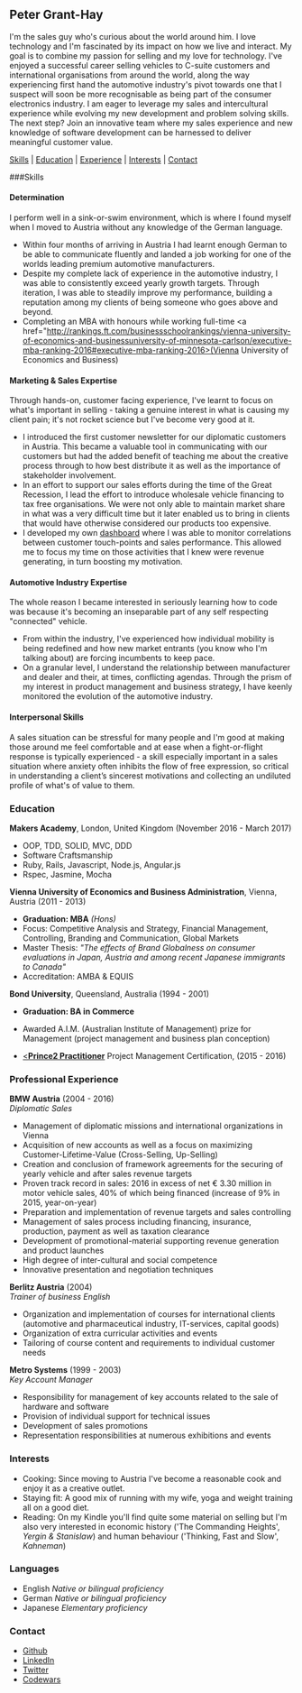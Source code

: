 ## Peter Grant-Hay

I'm the sales guy who's curious about the world around him. I love technology and I'm fascinated by its impact on how we live and interact. My goal is to combine my passion for selling and my love for technology.
I've enjoyed a successful career selling vehicles to C-suite customers and international organisations from around the world, along the way experiencing first hand the automotive industry's pivot towards one that I suspect will soon be more recognisable as being part of the consumer electronics industry.
I am eager to leverage my sales and intercultural experience while evolving my new development and problem solving skills.
The next step? Join an innovative team where my sales experience and new knowledge of software development can be harnessed to deliver meaningful customer value.  

[Skills](#skills) | [Education](#education) | [Experience](#experience) | [Interests](#interests) | [Contact](#contact)

###<a name="skills">Skills</a>
#### Determination

I perform well in a sink-or-swim environment, which is where I found myself when I moved to Austria without any knowledge of the German language.
- Within four months of arriving in Austria I had learnt enough German to be able to communicate fluently and landed a job working for one of the worlds leading premium automotive manufacturers.
- Despite my complete lack of experience in the automotive industry, I was able to consistently exceed yearly growth targets. Through iteration, I was able to steadily improve my performance, building a reputation among my clients of being someone who goes above and beyond.
- Completing an MBA with honours while working full-time <a href="http://rankings.ft.com/businessschoolrankings/vienna-university-of-economics-and-businessuniversity-of-minnesota-carlson/executive-mba-ranking-2016#executive-mba-ranking-2016>(Vienna University of Economics and Business)</a>

#### Marketing & Sales Expertise

Through hands-on, customer facing experience, I've learnt to focus on what's important in selling - taking a genuine interest in what is causing my client pain; it's not rocket science but I've become very good at it.
- I introduced the first customer newsletter for our diplomatic customers in Austria. This became a valuable tool in communicating with our customers but had the added benefit of teaching me about the creative process through to how best distribute it as well as the importance of stakeholder involvement.
- In an effort to support our sales efforts during the time of the Great Recession, I lead the effort to introduce wholesale vehicle financing to tax free organisations. We were not only able to maintain market share in what was a very difficult time but it later enabled us to bring in clients that would have otherwise considered our products too expensive.
- I developed my own <a href="http://www.inc.com/sarah-prevette/building-your-ceo-dashboard.html" target="_blank">dashboard</a> where I was able to monitor correlations between customer touch-points and sales performance. This allowed me to focus my time on those activities that I knew were revenue generating, in turn boosting my motivation.  

#### Automotive Industry Expertise

The whole reason I became interested in seriously learning how to code was because it's becoming an inseparable part of any self respecting "connected" vehicle.
- From within the industry, I've experienced how individual mobility is being redefined and how new market entrants (you know who I'm talking about) are forcing incumbents to keep pace.
- On a granular level, I understand the relationship between manufacturer and dealer and their, at times, conflicting agendas. Through the prism of my interest in product management and business strategy, I have keenly monitored the evolution of the automotive industry.

#### Interpersonal Skills

A sales situation can be stressful for many people and I'm good at making those around me feel comfortable and at ease when a fight-or-flight response is typically experienced - a skill especially important in a sales situation where anxiety often inhibits the flow of free expression, so critical in understanding a client’s sincerest motivations and collecting an undiluted profile of what's of value to them.

### <a name="education">Education</a>

**Makers Academy**, London, United Kingdom (November 2016 - March 2017)
- OOP, TDD, SOLID, MVC, DDD
- Software Craftsmanship
- Ruby, Rails, Javascript, Node.js, Angular.js
- Rspec, Jasmine, Mocha

**Vienna University of Economics and Business Administration**, Vienna, Austria (2011 - 2013)
- **Graduation: MBA** *(Hons)*
- Focus: Competitive Analysis and Strategy, Financial Management, Controlling, Branding and Communication, Global Markets
- Master Thesis: *"The effects of Brand Globalness on consumer evaluations in Japan, Austria and among recent Japanese immigrants to Canada"*
- Accreditation: AMBA & EQUIS

**Bond University**, Queensland, Australia (1994 - 2001)
- **Graduation: BA in Commerce**
- Awarded A.I.M. (Australian Institute of Management) prize for Management (project management and business plan conception)

- <a href="https://www.prince2.com/eur/prince2-methodology"><**Prince2 Practitioner**</a> Project Management Certification, (2015 - 2016)

### <a name="experience">Professional Experience</a>

**BMW Austria** (2004 - 2016)    
*Diplomatic Sales*  
- Management of diplomatic missions and international organizations in Vienna
- Acquisition of new accounts as well as a focus on maximizing Customer-Lifetime-Value (Cross-Selling, Up-Selling)
- Creation and conclusion of framework agreements for the securing of yearly vehicle and after sales revenue targets
- Proven track record in sales: 2016 in excess of net € 3.30 million in motor vehicle sales, 40% of which being financed (increase of 9% in 2015, year-on-year)
- Preparation and implementation of revenue targets and sales controlling
- Management of sales process including financing, insurance, production, payment as well as taxation clearance
- Development of promotional-material supporting revenue generation and product launches
- High degree of inter-cultural and social competence
- Innovative presentation and negotiation techniques

**Berlitz Austria** (2004)      
*Trainer of business English*
- Organization and implementation of courses for international clients (automotive and pharmaceutical industry, IT-services, capital goods)  
- Organization of extra curricular activities and events
- Tailoring of course content and requirements to individual customer needs

**Metro Systems** (1999 - 2003)      
*Key Account Manager*
- Responsibility for management of key accounts related to the sale of hardware and software
- Provision of individual support for technical issues
- Development of sales promotions
- Representation responsibilities at numerous exhibitions and events

### <a name="interests">Interests</a>
- Cooking: Since moving to Austria I've become a reasonable cook and enjoy it as a creative outlet.
- Staying fit: A good mix of running with my wife, yoga and weight training all on a good diet.
- Reading: On my Kindle you'll find quite some material on selling but I'm also very interested in economic history ('The Commanding Heights', *Yergin & Stanislaw*) and human behaviour ('Thinking, Fast and Slow', *Kahneman*)

### <a name="languages">Languages</a>
- English *Native or bilingual proficiency*
- German *Native or bilingual proficiency*
- Japanese *Elementary proficiency*

### <a name="contact">Contact</a>
- <a href="https://github.com/Putterhead" target="_blank">Github</a>
- <a href="https://at.linkedin.com/in/petergh" target="_blank">LinkedIn</a>
- <a href="https://twitter.com/petergranthay" target="_blank">Twitter</a>
- <a href="https://www.codewars.com/users/Putterhead" target="_blank">Codewars</a>
